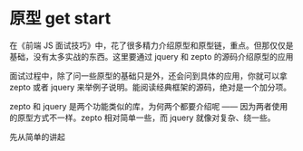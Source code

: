 # 原型 get start

在《前端 JS 面试技巧》中，花了很多精力介绍原型和原型链，重点。但那仅仅是基础，没有太多实战的东西。这里要通过 jquery 和 zepto 的源码介绍原型的应用

面试过程中，除了问一些原型的基础只是外，还会问到具体的应用，你就可以拿 zepto 或者 jquery 来举例子说明。能阅读经典框架的源码，绝对是一个加分项。

zepto 和 jquery 是两个功能类似的库，为何两个都要介绍呢 —— 因为两者使用的原型方式不一样。zepto 相对简单一些，而 jquery 就像对复杂、绕一些。

先从简单的讲起